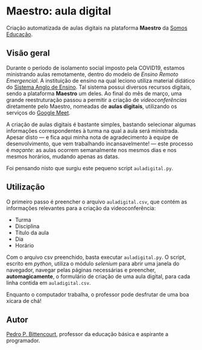 # Maestro: aula digital

Criação automatizada de aulas digitais na plataforma **Maestro** da [Somos Educação](https://www.somoseducacao.com.br/).

## Visão geral

Durante o período de isolamento social imposto pela COVID19, estamos ministrando aulas remotamente, dentro do modelo de *Ensino Remoto Emergencial*. A instituição de ensino na qual leciono utiliza material didático do [Sistema Anglo de Ensino](https://portal.sistemaanglo.com.br). Tal sistema possui diversos recursos digitais, sendo a plataforma **Maestro** um deles. Ao final do mês de março, uma grande reestruturação passou a permitir a criação de *videoconferências* diretamente pelo Maestro, nomeadas de **aulas digitais**, utilizando os serviços do [Google Meet](https://meet.google.com).

A criação de aulas digitais é bastante simples, bastando selecionar algumas informações correspondentes à turma na qual a aula será ministrada. Apesar disto — e fica aqui minha nota de agradecimento à equipe de desenvolvimento, que vem trabalhando incansavelmente! — este processo é *maçante*: as aulas ocorrem semanalmente nos mesmos dias e nos mesmos horários, mudando apenas as datas.

Foi pensando nisto que surgiu este pequeno script `auladigital.py`.

## Utilização

O primeiro passo é preencher o arquivo `auladigital.csv`, que contém as informações relevantes para a criação da videoconferência:

- Turma
- Disciplina
- Título da aula
- Dia
- Horário

Com o arquivo csv preenchido, basta executar `auladigital.py`. O script, escrito em *python*, utiliza o módulo *selenium* para abrir uma janela do navegador, navegar pelas páginas necessárias e preencher, **automagicamente**, o formulário de criação de uma aula digital, para cada linha contida em `auladigital.csv`.

Enquanto o computador trabalha, o professor pode desfrutar de uma boa xícara de chá!

## Autor

[Pedro P. Bittencourt](pedrobittencourt.com.br), professor da educação básica e aspirante a programador.
